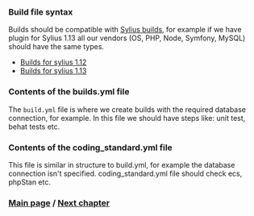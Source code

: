 ### Build file syntax
Builds should be compatible with [Sylius builds](https://github.com/Sylius/Sylius/tree/1.14/.github), for example if we have plugin for Sylius 1.13
all our vendors (OS, PHP, Node, Symfony, MySQL) should have the same types.
- [Builds for sylius 1.12](https://github.com/Sylius/Sylius/tree/1.12/.github/workflows)
- [Builds for sylius 1.13](https://github.com/Sylius/Sylius/tree/1.13/.github/workflows)

### Contents of the builds.yml file
The `build.yml` file is where we create builds with the required database connection, for example.
In this file we should have steps like: unit test, behat tests etc.

### Contents of the coding_standard.yml file
This file is similar in structure to build.yml, for example the database connection isn't specified.
coding_standard.yml file should check ecs, phpStan etc.

### [Main page](../../README.md) / [Next chapter](./2_EventsSubchapter.md)